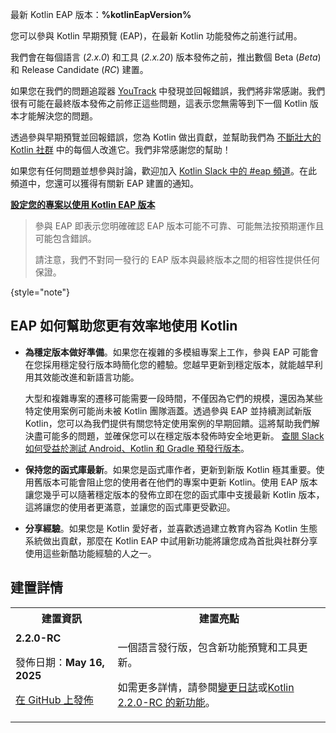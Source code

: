 [//]: # (title: 參與 Kotlin 早期預覽)

<tldr>
    <p>最新 Kotlin EAP 版本：<strong>%kotlinEapVersion%</strong></p>
</tldr>

您可以參與 Kotlin 早期預覽 (EAP)，在最新 Kotlin 功能發佈之前進行試用。

我們會在每個語言 (_2.x.0_) 和工具 (_2.x.20_) 版本發佈之前，推出數個 Beta (_Beta_) 和 Release Candidate (_RC_) 建置。

如果您在我們的問題追蹤器 [YouTrack](https://kotl.in/issue) 中發現並回報錯誤，我們將非常感謝。我們很有可能在最終版本發佈之前修正這些問題，這表示您無需等到下一個 Kotlin 版本才能解決您的問題。

透過參與早期預覽並回報錯誤，您為 Kotlin 做出貢獻，並幫助我們為 [不斷壯大的 Kotlin 社群](https://kotlinlang.org/community/) 中的每個人改進它。我們非常感謝您的幫助！

如果您有任何問題並想參與討論，歡迎加入 [Kotlin Slack 中的 #eap 頻道](https://app.slack.com/client/T09229ZC6/C0KLZSCHF)。在此頻道中，您還可以獲得有關新 EAP 建置的通知。

**[設定您的專案以使用 Kotlin EAP 版本](configure-build-for-eap.md)**

> 參與 EAP 即表示您明確確認 EAP 版本可能不可靠、可能無法按預期運作且可能包含錯誤。
>
> 請注意，我們不對同一發行的 EAP 版本與最終版本之間的相容性提供任何保證。
>
{style="note"}

## EAP 如何幫助您更有效率地使用 Kotlin

*   **為穩定版本做好準備**。如果您在複雜的多模組專案上工作，參與 EAP 可能會在您採用穩定發行版本時簡化您的體驗。您越早更新到穩定版本，就能越早利用其效能改進和新語言功能。

    大型和複雜專案的遷移可能需要一段時間，不僅因為它們的規模，還因為某些特定使用案例可能尚未被 Kotlin 團隊涵蓋。透過參與 EAP 並持續測試新版 Kotlin，您可以為我們提供有關您特定使用案例的早期回饋。這將幫助我們解決盡可能多的問題，並確保您可以在穩定版本發佈時安全地更新。 [查閱 Slack 如何受益於測試 Android、Kotlin 和 Gradle 預發行版本](https://slack.engineering/shadow-jobs/)。
*   **保持您的函式庫最新**。如果您是函式庫作者，更新到新版 Kotlin 極其重要。使用舊版本可能會阻止您的使用者在他們的專案中更新 Kotlin。使用 EAP 版本讓您幾乎可以隨著穩定版本的發佈立即在您的函式庫中支援最新 Kotlin 版本，這將讓您的使用者更滿意，並讓您的函式庫更受歡迎。
*   **分享經驗**。如果您是 Kotlin 愛好者，並喜歡透過建立教育內容為 Kotlin 生態系統做出貢獻，那麼在 Kotlin EAP 中試用新功能將讓您成為首批與社群分享使用這些新酷功能經驗的人之一。

## 建置詳情

<!--_No preview versions are currently available._-->  

<table>
    <tr>
        <th>建置資訊</th>
        <th>建置亮點</th>
    </tr>
    <tr>
        <td><strong>2.2.0-RC</strong>
            <p>發佈日期：<strong>May 16, 2025</strong></p>
            <p><a href="https://github.com/JetBrains/kotlin/releases/tag/v2.2.0-RC" target="_blank">在 GitHub 上發佈</a></p>
        </td>
        <td>
            <p>一個語言發行版，包含新功能預覽和工具更新。</p>
            <p>如需更多詳情，請參閱<a href="https://github.com/JetBrains/kotlin/releases/tag/v2.2.0-RC">變更日誌</a>或<a href="whatsnew-eap.md">Kotlin 2.2.0-RC 的新功能</a>。</p>
        </td>
    </tr>
</table>